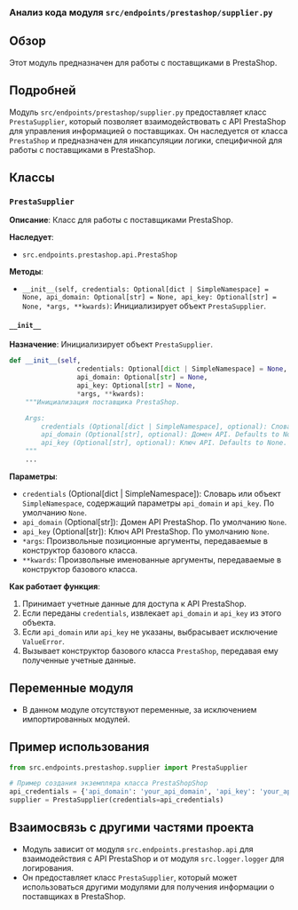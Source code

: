 ### Анализ кода модуля `src/endpoints/prestashop/supplier.py`

## Обзор

Этот модуль предназначен для работы с поставщиками в PrestaShop.

## Подробней

Модуль `src/endpoints/prestashop/supplier.py` предоставляет класс `PrestaSupplier`, который позволяет взаимодействовать с API PrestaShop для управления информацией о поставщиках. Он наследуется от класса `PrestaShop` и предназначен для инкапсуляции логики, специфичной для работы с поставщиками в PrestaShop.

## Классы

### `PrestaSupplier`

**Описание**: Класс для работы с поставщиками PrestaShop.

**Наследует**:

-   `src.endpoints.prestashop.api.PrestaShop`

**Методы**:

-   `__init__(self, credentials: Optional[dict | SimpleNamespace] = None, api_domain: Optional[str] = None, api_key: Optional[str] = None, *args, **kwards)`: Инициализирует объект `PrestaSupplier`.

#### `__init__`

**Назначение**: Инициализирует объект `PrestaSupplier`.

```python
def __init__(self, 
                 credentials: Optional[dict | SimpleNamespace] = None, 
                 api_domain: Optional[str] = None, 
                 api_key: Optional[str] = None, 
                 *args, **kwards):
    """Инициализация поставщика PrestaShop.

    Args:
        credentials (Optional[dict | SimpleNamespace], optional): Словарь или объект SimpleNamespace с параметрами `api_domain` и `api_key`. Defaults to None.
        api_domain (Optional[str], optional): Домен API. Defaults to None.
        api_key (Optional[str], optional): Ключ API. Defaults to None.
    """
    ...
```

**Параметры**:

-   `credentials` (Optional[dict | SimpleNamespace]): Словарь или объект `SimpleNamespace`, содержащий параметры `api_domain` и `api_key`. По умолчанию `None`.
-   `api_domain` (Optional[str]): Домен API PrestaShop. По умолчанию `None`.
-   `api_key` (Optional[str]): Ключ API PrestaShop. По умолчанию `None`.
-    `*args`: Произвольные позиционные аргументы, передаваемые в конструктор базового класса.
-   `**kwards`: Произвольные именованные аргументы, передаваемые в конструктор базового класса.

**Как работает функция**:

1.  Принимает учетные данные для доступа к API PrestaShop.
2.  Если переданы `credentials`, извлекает `api_domain` и `api_key` из этого объекта.
3.  Если `api_domain` или `api_key` не указаны, выбрасывает исключение `ValueError`.
4.  Вызывает конструктор базового класса `PrestaShop`, передавая ему полученные учетные данные.

## Переменные модуля

-   В данном модуле отсутствуют переменные, за исключением импортированных модулей.

## Пример использования

```python
from src.endpoints.prestashop.supplier import PrestaSupplier

# Пример создания экземпляра класса PrestaShopShop
api_credentials = {'api_domain': 'your_api_domain', 'api_key': 'your_api_key'}
supplier = PrestaSupplier(credentials=api_credentials)
```

## Взаимосвязь с другими частями проекта

-   Модуль зависит от модуля `src.endpoints.prestashop.api` для взаимодействия с API PrestaShop и от модуля `src.logger.logger` для логирования.
-   Он предоставляет класс `PrestaSupplier`, который может использоваться другими модулями для получения информации о поставщиках в PrestaShop.